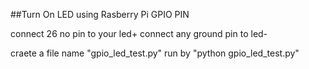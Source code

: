 ##Turn On LED using Rasberry Pi GPIO PIN

connect 26 no pin to your led+
connect any ground pin to led-

craete a file name "gpio_led_test.py"
run by "python gpio_led_test.py"
